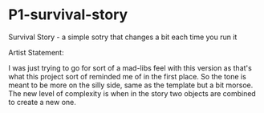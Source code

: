 # P1-survival-story
Survival Story - a simple sotry that changes a bit each time you run it

Artist Statement:

I was just trying to go for sort of a mad-libs feel with this version as that's what this project sort of reminded me of
in the first place. So the tone is meant to be more on the silly side, same as the template but a bit morsoe.
The new level of complexity is when in the story two objects are combined to create a new one.
